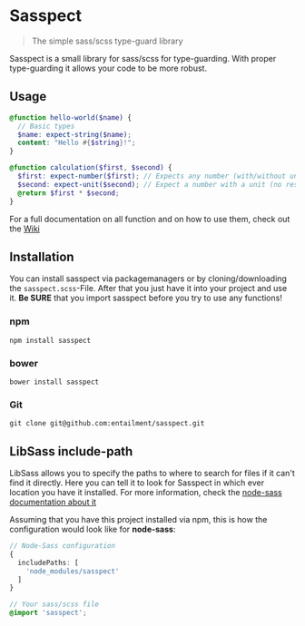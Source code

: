 # Sasspect
> The simple sass/scss type-guard library

Sasspect is a small library for sass/scss for type-guarding. With proper type-guarding it allows your code to be more robust.

## Usage
```scss
@function hello-world($name) {
  // Basic types
  $name: expect-string($name);
  content: "Hello #{$string}!";
}

@function calculation($first, $second) {
  $first: expect-number($first); // Expects any number (with/without unit)
  $second: expect-unit($second); // Expect a number with a unit (no restrictions)
  @return $first * $second;
}
```

For a full documentation on all function and on how to use them, check out the [Wiki]()

## Installation

You can install sasspect via packagemanagers or by cloning/downloading the `sasspect.scss`-File. After that you just have it into your project and use it.
**Be SURE** that you import sasspect before you try to use any functions!

### npm
```
npm install sasspect
```

### bower
```
bower install sasspect
```

### Git
```
git clone git@github.com:entailment/sasspect.git
```

## LibSass include-path
LibSass allows you to specify the paths to where to search for files if it can't find it directly. Here you can tell it to look for Sasspect in which ever location you have it installed. For more information, check the [node-sass documentation about it](https://github.com/sass/node-sass#includepaths)

Assuming that you have this project installed via npm, this is how the configuration would look like for __node-sass__:

```scss
// Node-Sass configuration
{
  includePaths: [
    'node_modules/sasspect'
  ]
}

// Your sass/scss file
@import 'sasspect';
```
